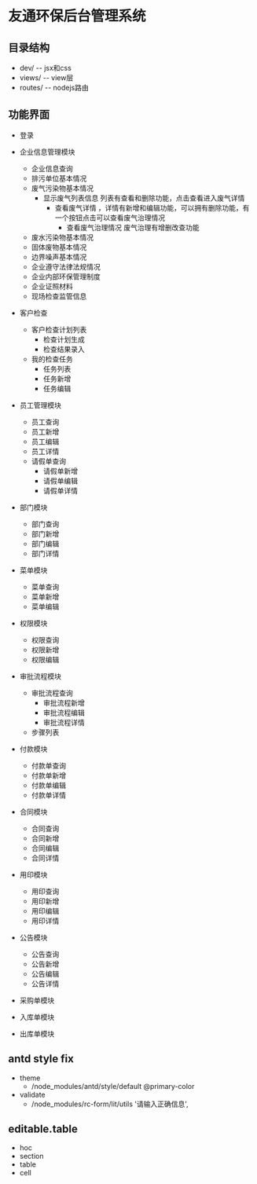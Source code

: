 # 友通环保后台管理系统

## 目录结构
- dev/     -- jsx和css
- views/   -- view层
- routes/  -- nodejs路由


## 功能界面
* 登录

* 企业信息管理模块
  - 企业信息查询        
  - 排污单位基本情况     
  - 废气污染物基本情况   
    - 显示废气列表信息 列表有查看和删除功能，点击查看进入废气详情
      - 查看废气详情 ，详情有新增和编辑功能，可以拥有删除功能，有一个按钮点击可以查看废气治理情况
        + 查看废气治理情况 废气治理有增删改查功能
  - 废水污染物基本情况   
  - 固体废物基本情况     
  - 边界噪声基本情况     
  - 企业遵守法律法规情况  
  - 企业内部环保管理制度  
  - 企业证照材料         
  - 现场检查监管信息      

* 客户检查
  - 客户检查计划列表
    + 检查计划生成
    + 检查结果录入
  - 我的检查任务
    + 任务列表
    + 任务新增
    + 任务编辑

* 员工管理模块
  - 员工查询
  - 员工新增
  - 员工编辑
  - 员工详情
  - 请假单查询
    + 请假单新增
    + 请假单编辑
    + 请假单详情

* 部门模块     
  - 部门查询
  - 部门新增
  - 部门编辑
  - 部门详情

* 菜单模块      
  - 菜单查询
  - 菜单新增
  - 菜单编辑

* 权限模块      
  - 权限查询
  - 权限新增
  - 权限编辑

* 审批流程模块
  - 审批流程查询
    + 审批流程新增
    + 审批流程编辑
    + 审批流程详情
  - 步骤列表

* 付款模块
  - 付款单查询
  - 付款单新增
  - 付款单编辑
  - 付款单详情

* 合同模块
  - 合同查询
  - 合同新增
  - 合同编辑
  - 合同详情

* 用印模块
  - 用印查询
  - 用印新增
  - 用印编辑
  - 用印详情

* 公告模块
  - 公告查询
  - 公告新增
  - 公告编辑
  - 公告详情

* 采购单模块

* 入库单模块

* 出库单模块

## antd style fix
* theme
  - /node_modules/antd/style/default    @primary-color
* validate
  - /node_modules/rc-form/lit/utils '请输入正确信息', 

## editable.table
* hoc
* section
* table
* cell